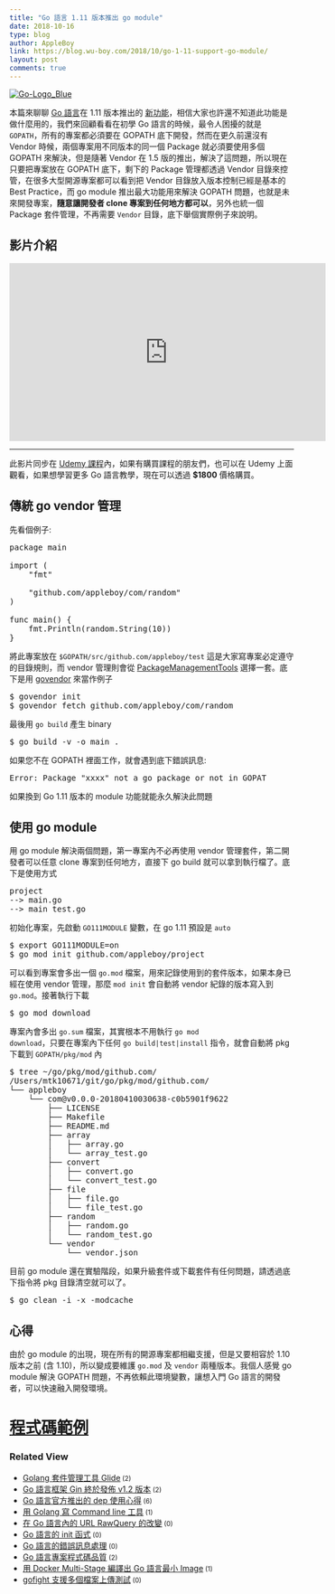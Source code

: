 ```yaml
---
title: "Go 語言 1.11 版本推出 go module"
date: 2018-10-16
type: blog
author: AppleBoy
link: https://blog.wu-boy.com/2018/10/go-1-11-support-go-module/
layout: post
comments: true
---
```


<a href="https://www.flickr.com/photos/appleboy/40093179410/in/dateposted-public/" title="Go-Logo_Blue"><img src="https://i1.wp.com/farm1.staticflickr.com/908/40093179410_53df4bb9e8_z.jpg?w=840&#038;ssl=1" alt="Go-Logo_Blue" data-recalc-dims="1" /></a>

本篇來聊聊 <a href="https://golang.org">Go 語言</a>在 1.11 版本推出的 <a href="https://github.com/golang/go/wiki/Modules">新功能</a>，相信大家也許還不知道此功能是做什麼用的，我們來回顧看看在初學 Go 語言的時候，最令人困擾的就是 <code>GOPATH</code>，所有的專案都必須要在 GOPATH 底下開發，然而在更久前還沒有 Vendor 時候，兩個專案用不同版本的同一個 Package 就必須要使用多個 GOPATH 來解決，但是隨著 Vendor 在 1.5 版的推出，解決了這問題，所以現在只要把專案放在 GOPATH 底下，剩下的 Package 管理都透過 Vendor 目錄來控管，在很多大型開源專案都可以看到把 Vendor 目錄放入版本控制已經是基本的 Best Practice，而 go module 推出最大功能用來解決 GOPATH 問題，也就是未來開發專案，<strong>隨意讓開發者 clone 專案到任何地方都可以</strong>，另外也統一個 Package 套件管理，不再需要 <code>Vendor</code> 目錄，底下舉個實際例子來說明。

<span id="more-7098"></span>

<h2>影片介紹</h2>

<iframe width="560" height="315" src="https://www.youtube.com/embed/MXjYRrZnHh0" frameborder="0" allow="autoplay; encrypted-media" allowfullscreen></iframe>

<hr />

此影片同步在 <a href="https://www.udemy.com/golang-fight/?couponCode=GOLANG-TOP">Udemy 課程</a>內，如果有購買課程的朋友們，也可以在 Udemy 上面觀看，如果想學習更多 Go 語言教學，現在可以透過 <strong>$1800</strong> 價格購買。

<h2>傳統 go vendor 管理</h2>

先看個例子:

<pre class="brush: go; title: ; notranslate">
package main

import (
    &quot;fmt&quot;

    &quot;github.com/appleboy/com/random&quot;
)

func main() {
    fmt.Println(random.String(10))
}
</pre>

將此專案放在 <code>$GOPATH/src/github.com/appleboy/test</code> 這是大家寫專案必定遵守的目錄規則，而 vendor 管理則會從 <a href="https://github.com/golang/go/wiki/PackageManagementTools">PackageManagementTools</a> 選擇一套。底下是用 <a href="https://github.com/kardianos/govendor">govendor</a> 來當作例子

<pre class="brush: plain; title: ; notranslate">
$ govendor init
$ govendor fetch github.com/appleboy/com/random
</pre>

最後用 <code>go build</code> 產生 binary

<pre class="brush: plain; title: ; notranslate">
$ go build -v -o main .
</pre>

如果您不在 GOPATH 裡面工作，就會遇到底下錯誤訊息:

<pre class="brush: plain; title: ; notranslate">
Error: Package &quot;xxxx&quot; not a go package or not in GOPAT
</pre>

如果換到 Go 1.11 版本的 module 功能就能永久解決此問題

<h2>使用 go module</h2>

用 go module 解決兩個問題，第一專案內不必再使用 vendor 管理套件，第二開發者可以任意 clone 專案到任何地方，直接下 go build 就可以拿到執行檔了。底下是使用方式

<pre class="brush: plain; title: ; notranslate">
project
--&gt; main.go
--&gt; main_test.go
</pre>

初始化專案，先啟動 <code>GO111MODULE</code> 變數，在 go 1.11 預設是 <code>auto</code>

<pre class="brush: plain; title: ; notranslate">
$ export GO111MODULE=on
$ go mod init github.com/appleboy/project
</pre>

可以看到專案會多出一個 <code>go.mod</code> 檔案，用來記錄使用到的套件版本，如果本身已經在使用 vendor 管理，那麼 <code>mod init</code> 會自動將 vendor 紀錄的版本寫入到 <code>go.mod</code>。接著執行下載

<pre class="brush: plain; title: ; notranslate">
$ go mod download
</pre>

專案內會多出 <code>go.sum</code> 檔案，其實根本不用執行 <code>go mod download</code>，只要在專案內下任何 <code>go build|test|install</code> 指令，就會自動將 pkg 下載到 <code>GOPATH/pkg/mod</code> 內

<pre class="brush: plain; title: ; notranslate">
$ tree ~/go/pkg/mod/github.com/
/Users/mtk10671/git/go/pkg/mod/github.com/
└── appleboy
    └── com@v0.0.0-20180410030638-c0b5901f9622
        ├── LICENSE
        ├── Makefile
        ├── README.md
        ├── array
        │   ├── array.go
        │   └── array_test.go
        ├── convert
        │   ├── convert.go
        │   └── convert_test.go
        ├── file
        │   ├── file.go
        │   └── file_test.go
        ├── random
        │   ├── random.go
        │   └── random_test.go
        └── vendor
            └── vendor.json
</pre>

目前 go module 還在實驗階段，如果升級套件或下載套件有任何問題，請透過底下指令將 pkg 目錄清空就可以了。

<pre class="brush: plain; title: ; notranslate">
$ go clean -i -x -modcache
</pre>

<h2>心得</h2>

由於 go module 的出現，現在所有的開源專案都相繼支援，但是又要相容於 1.10 版本之前 (含 1.10)，所以變成要維護 <code>go.mod</code> 及 <code>vendor</code> 兩種版本。我個人感覺 go module 解決 GOPATH 問題，不再依賴此環境變數，讓想入門 Go 語言的開發者，可以快速融入開發環境。

<h1><a href="https://github.com/go-training/training/tree/master/example22-go-module-in-go.11">程式碼範例</a></h1>
<div class="wp_rp_wrap  wp_rp_plain" ><div class="wp_rp_content"><h3 class="related_post_title">Related View</h3><ul class="related_post wp_rp"><li data-position="0" data-poid="in-6342" data-post-type="none" ><a href="https://blog.wu-boy.com/2016/05/package-management-for-golang-glide/" class="wp_rp_title">Golang 套件管理工具 Glide</a><small class="wp_rp_comments_count"> (2)</small><br /></li><li data-position="1" data-poid="in-6772" data-post-type="none" ><a href="https://blog.wu-boy.com/2017/07/go-framework-gin-release-v1-2/" class="wp_rp_title">Go 語言框架 Gin 終於發佈 v1.2 版本</a><small class="wp_rp_comments_count"> (2)</small><br /></li><li data-position="2" data-poid="in-6674" data-post-type="none" ><a href="https://blog.wu-boy.com/2017/03/golang-dependency-management-tool-dep/" class="wp_rp_title">Go 語言官方推出的 dep 使用心得</a><small class="wp_rp_comments_count"> (6)</small><br /></li><li data-position="3" data-poid="in-6661" data-post-type="none" ><a href="https://blog.wu-boy.com/2017/02/write-command-line-in-golang/" class="wp_rp_title">用 Golang 寫 Command line 工具</a><small class="wp_rp_comments_count"> (1)</small><br /></li><li data-position="4" data-poid="in-7068" data-post-type="none" ><a href="https://blog.wu-boy.com/2018/08/escape-url-rawquery-on-parse-in-golang/" class="wp_rp_title">在 Go 語言內的 URL RawQuery 的改變</a><small class="wp_rp_comments_count"> (0)</small><br /></li><li data-position="5" data-poid="in-7013" data-post-type="none" ><a href="https://blog.wu-boy.com/2018/04/init-func-in-golang/" class="wp_rp_title">Go 語言的 init 函式</a><small class="wp_rp_comments_count"> (0)</small><br /></li><li data-position="6" data-poid="in-6671" data-post-type="none" ><a href="https://blog.wu-boy.com/2017/03/error-handler-in-golang/" class="wp_rp_title">Go 語言的錯誤訊息處理</a><small class="wp_rp_comments_count"> (0)</small><br /></li><li data-position="7" data-poid="in-7087" data-post-type="none" ><a href="https://blog.wu-boy.com/2018/09/golang-project-quality/" class="wp_rp_title">Go 語言專案程式碼品質</a><small class="wp_rp_comments_count"> (2)</small><br /></li><li data-position="8" data-poid="in-6714" data-post-type="none" ><a href="https://blog.wu-boy.com/2017/04/build-minimal-docker-container-using-multi-stage-for-go-app/" class="wp_rp_title">用 Docker Multi-Stage 編譯出 Go 語言最小 Image</a><small class="wp_rp_comments_count"> (1)</small><br /></li><li data-position="9" data-poid="in-7092" data-post-type="none" ><a href="https://blog.wu-boy.com/2018/09/gofight-support-upload-file-testing/" class="wp_rp_title">gofight 支援多個檔案上傳測試</a><small class="wp_rp_comments_count"> (0)</small><br /></li></ul></div></div>